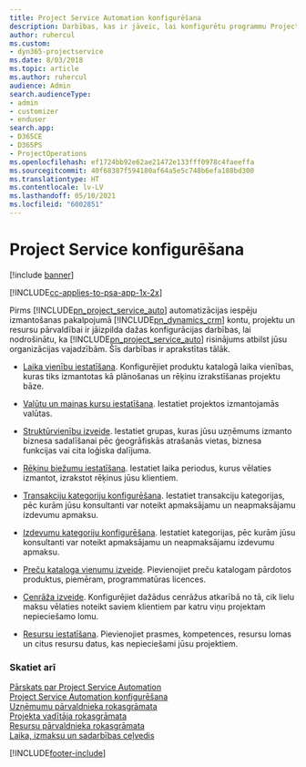 ```yaml
---
title: Project Service Automation konfigurēšana
description: Darbības, kas ir jāveic, lai konfigurētu programmu Project Service
author: ruhercul
ms.custom:
- dyn365-projectservice
ms.date: 8/03/2018
ms.topic: article
ms.author: ruhercul
audience: Admin
search.audienceType:
- admin
- customizer
- enduser
search.app:
- D365CE
- D365PS
- ProjectOperations
ms.openlocfilehash: ef1724bb92e62ae21472e133fff0978c4faeeffa
ms.sourcegitcommit: 40f68387f594180af64a5e5c748b6efa188bd300
ms.translationtype: HT
ms.contentlocale: lv-LV
ms.lasthandoff: 05/10/2021
ms.locfileid: "6002851"
---
```

# <a name="configure-project-service"></a>Project Service konfigurēšana

[!include [banner](../includes/psa-now-project-operations.md)]

[!INCLUDE[cc-applies-to-psa-app-1x-2x](../includes/cc-applies-to-psa-app-1x-2x.md)]

Pirms [!INCLUDE[pn_project_service_auto](../includes/pn-project-service-auto.md)] automatizācijas iespēju izmantošanas pakalpojumā [!INCLUDE[pn_dynamics_crm](../includes/pn-dynamics-crm.md)] kontu, projektu un resursu pārvaldībai ir jāizpilda dažas konfigurācijas darbības, lai nodrošinātu, ka [!INCLUDE[pn_project_service_auto](../includes/pn-project-service-auto.md)] risinājums atbilst jūsu organizācijas vajadzībām. Šīs darbības ir aprakstītas tālāk.  
  
-   [Laika vienību iestatīšana](../psa/set-up-time-units.md). Konfigurējiet produktu katalogā laika vienības, kuras tiks izmantotas kā plānošanas un rēķinu izrakstīšanas projektu bāze.  
  
-   [Valūtu un maiņas kursu iestatīšana](../psa/set-up-currencies-exchange-rates.md). Iestatiet projektos izmantojamās valūtas.  
  
-   [Struktūrvienību izveide](../psa/create-organizational-units.md). Iestatiet grupas, kuras jūsu uzņēmums izmanto biznesa sadalīšanai pēc ģeogrāfiskās atrašanās vietas, biznesa funkcijas vai cita loģiska dalījuma.  
  
-   [Rēķinu biežumu iestatīšana](../psa/set-up-invoice-frequencies.md). Iestatiet laika periodus, kurus vēlaties izmantot, izrakstot rēķinus jūsu klientiem.  
  
-   [Transakciju kategoriju konfigurēšana](../psa/configure-transaction-categories.md). Iestatiet transakciju kategorijas, pēc kurām jūsu konsultanti var noteikt apmaksājamu un neapmaksājamu izdevumu apmaksu.  
  
-   [Izdevumu kategoriju konfigurēšana](../psa/configure-expense-categories.md). Iestatiet kategorijas, pēc kurām jūsu konsultanti var noteikt apmaksājamu un neapmaksājamu izdevumu apmaksu.  
  
-   [Preču kataloga vienumu izveide](../psa/create-product-catalog-items.md). Pievienojiet preču katalogam pārdotos produktus, piemēram, programmatūras licences.  
  
-   [Cenrāža izveide](../psa/create-price-list.md). Konfigurējiet dažādus cenrāžus atkarībā no tā, cik lielu maksu vēlaties noteikt saviem klientiem par katru viņu projektam nepieciešamo lomu.  
  
-   [Resursu iestatīšana](../psa/set-up-resources.md). Pievienojiet prasmes, kompetences, resursu lomas un citus resursu datus, kas nepieciešami jūsu projektiem.  
  
### <a name="see-also"></a>Skatiet arī  
 [Pārskats par Project Service Automation](../psa/overview.md)   
 [Project Service Automation konfigurēšana](../psa/configure.md)   
 [Uzņēmumu pārvaldnieka rokasgrāmata](../psa/account-manager-guide.md)   
 [Projekta vadītāja rokasgrāmata](../psa/project-manager-guide.md)   
 [Resursu pārvaldnieka rokasgrāmata](../psa/resource-manager-guide.md)   
 [Laika, izmaksu un sadarbības ceļvedis](../psa/time-expense-collaboration-guide.md)


[!INCLUDE[footer-include](../includes/footer-banner.md)]